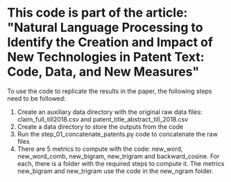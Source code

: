 # This code is part of the article: "Natural Language Processing to Identify the Creation and Impact of New Technologies in Patent Text: Code, Data, and New Measures"

To use the code to replicate the results in the paper, the following steps need to be followed:

1. Create an auxiliary data directory with the original raw data files: claim_full_till2018.csv and patent_title_abstract_till_2018.csv
2. Create a data directory to store the outputs from the code
3. Run the step_01_concatenate_patents.py code to concatenate the raw files
4. There are 5 metrics to compute with the code: new_word, new_word_comb, new_bigram, new_trigram and backward_cosine. For each, there is a folder with the required steps to compute it. The metrics new_bigram and new_trigram use the code in the new_ngram folder.
